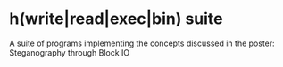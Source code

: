 h(write|read|exec|bin) suite
============================

A suite of programs implementing the concepts discussed in the poster:
Steganography through Block IO
